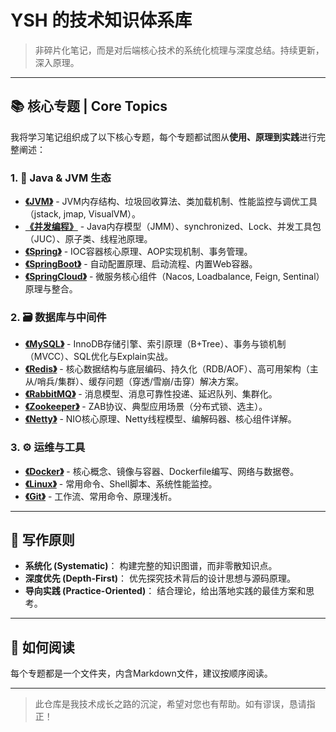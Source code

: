 # YSH 的技术知识体系库

> 非碎片化笔记，而是对后端核心技术的系统化梳理与深度总结。持续更新，深入原理。

---

## 📚 核心专题 | Core Topics

我将学习笔记组织成了以下核心专题，每个专题都试图从**使用、原理到实践**进行完整阐述：

### 1. 🚀  Java & JVM 生态
-   **[《JVM》](./JVM/JVM基础.md)** - JVM内存结构、垃圾回收算法、类加载机制、性能监控与调优工具（jstack, jmap, VisualVM）。
-   **[《并发编程》](./并发编程/Java并发编程.md)** - Java内存模型（JMM）、synchronized、Lock、并发工具包（JUC）、原子类、线程池原理。
-   **[《Spring》](./Spring/Spring.md)** - IOC容器核心原理、AOP实现机制、事务管理。
-   **[《SpringBoot》](./SpringBoot/SpringBoot.md)** - 自动配置原理、启动流程、内置Web容器。
-   **[《SpringCloud》](./SpringCloud/SpringCloud微服务.md)** - 微服务核心组件（Nacos, Loadbalance, Feign, Sentinal）原理与整合。

### 2. 🗃️  数据库与中间件
-   **[《MySQL》](./MySQL/MySQL.md)** - InnoDB存储引擎、索引原理（B+Tree）、事务与锁机制（MVCC）、SQL优化与Explain实战。
-   **[《Redis》](./Redis/Redis.md)** - 核心数据结构与底层编码、持久化（RDB/AOF）、高可用架构（主从/哨兵/集群）、缓存问题（穿透/雪崩/击穿）解决方案。
-   **[《RabbitMQ》](./RabbitMQ)** - 消息模型、消息可靠性投递、延迟队列、集群化。
-   **[《Zookeeper》](./Zookeeper.md)** - ZAB协议、典型应用场景（分布式锁、选主）。
-   **[《Netty》](./Netty/Netty.md)** - NIO核心原理、Netty线程模型、编解码器、核心组件详解。

### 3. ⚙️  运维与工具
-   **[《Docker》](./Docker.md)** - 核心概念、镜像与容器、Dockerfile编写、网络与数据卷。
-   **[《Linux》](./Linux.md)** - 常用命令、Shell脚本、系统性能监控。
-   **[《Git》](./Git/Git.md)** - 工作流、常用命令、原理浅析。

---

## 🎯 写作原则

-   **系统化 (Systematic)**： 构建完整的知识图谱，而非零散知识点。
-   **深度优先 (Depth-First)**： 优先探究技术背后的设计思想与源码原理。
-   **导向实践 (Practice-Oriented)**： 结合理论，给出落地实践的最佳方案和思考。

---

## 🤔 如何阅读

每个专题都是一个文件夹，内含Markdown文件，建议按顺序阅读。

---

> 此仓库是我技术成长之路的沉淀，希望对您也有帮助。如有谬误，恳请指正！
